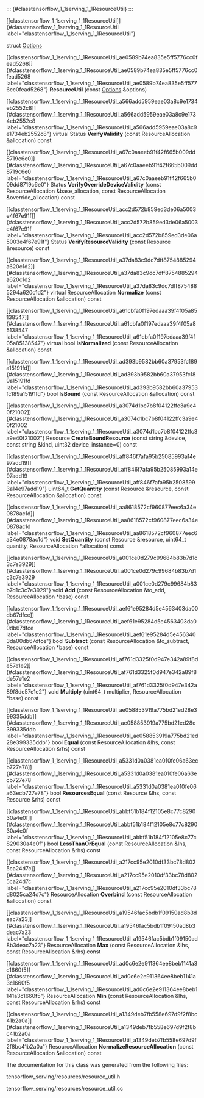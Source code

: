 ::: {#classtensorflow_1_1serving_1_1ResourceUtil}
:::

[\[classtensorflow\_1\_1serving\_1\_1ResourceUtil\]]{#classtensorflow_1_1serving_1_1ResourceUtil
label="classtensorflow_1_1serving_1_1ResourceUtil"}

struct
[Options](#structtensorflow_1_1serving_1_1ResourceUtil_1_1Options)

[\[classtensorflow\_1\_1serving\_1\_1ResourceUtil\_ae0589b74ea835e5ff5776cc0fead5268\]]{#classtensorflow_1_1serving_1_1ResourceUtil_ae0589b74ea835e5ff5776cc0fead5268
label="classtensorflow_1_1serving_1_1ResourceUtil_ae0589b74ea835e5ff5776cc0fead5268"}
**ResourceUtil** (const
[Options](#structtensorflow_1_1serving_1_1ResourceUtil_1_1Options)
&options)

[\[classtensorflow\_1\_1serving\_1\_1ResourceUtil\_a566add5959eae03a8c9e1734eb2552c8\]]{#classtensorflow_1_1serving_1_1ResourceUtil_a566add5959eae03a8c9e1734eb2552c8
label="classtensorflow_1_1serving_1_1ResourceUtil_a566add5959eae03a8c9e1734eb2552c8"}
virtual Status **VerifyValidity** (const ResourceAllocation &allocation)
const

[\[classtensorflow\_1\_1serving\_1\_1ResourceUtil\_a67c0aaeeb91f42f665b009dd8719c6e0\]]{#classtensorflow_1_1serving_1_1ResourceUtil_a67c0aaeeb91f42f665b009dd8719c6e0
label="classtensorflow_1_1serving_1_1ResourceUtil_a67c0aaeeb91f42f665b009dd8719c6e0"}
Status **VerifyOverrideDeviceValidity** (const ResourceAllocation
&base\_allocation, const ResourceAllocation &override\_allocation) const

[\[classtensorflow\_1\_1serving\_1\_1ResourceUtil\_acc2d572b859ed3de06a5003e4f67e91f\]]{#classtensorflow_1_1serving_1_1ResourceUtil_acc2d572b859ed3de06a5003e4f67e91f
label="classtensorflow_1_1serving_1_1ResourceUtil_acc2d572b859ed3de06a5003e4f67e91f"}
Status **VerifyResourceValidity** (const Resource &resource) const

[\[classtensorflow\_1\_1serving\_1\_1ResourceUtil\_a37da83c9dc7dff8754885294a620c1d2\]]{#classtensorflow_1_1serving_1_1ResourceUtil_a37da83c9dc7dff8754885294a620c1d2
label="classtensorflow_1_1serving_1_1ResourceUtil_a37da83c9dc7dff8754885294a620c1d2"}
virtual ResourceAllocation **Normalize** (const ResourceAllocation
&allocation) const

[\[classtensorflow\_1\_1serving\_1\_1ResourceUtil\_a61cbfa0f197edaaa39f4f05a85138547\]]{#classtensorflow_1_1serving_1_1ResourceUtil_a61cbfa0f197edaaa39f4f05a85138547
label="classtensorflow_1_1serving_1_1ResourceUtil_a61cbfa0f197edaaa39f4f05a85138547"}
virtual bool **IsNormalized** (const ResourceAllocation &allocation)
const

[\[classtensorflow\_1\_1serving\_1\_1ResourceUtil\_ad393b9582bb60a37953fc189a15191fd\]]{#classtensorflow_1_1serving_1_1ResourceUtil_ad393b9582bb60a37953fc189a15191fd
label="classtensorflow_1_1serving_1_1ResourceUtil_ad393b9582bb60a37953fc189a15191fd"}
bool **IsBound** (const ResourceAllocation &allocation) const

[\[classtensorflow\_1\_1serving\_1\_1ResourceUtil\_a3074d1bc7b8f04122ffc3a9e40f21002\]]{#classtensorflow_1_1serving_1_1ResourceUtil_a3074d1bc7b8f04122ffc3a9e40f21002
label="classtensorflow_1_1serving_1_1ResourceUtil_a3074d1bc7b8f04122ffc3a9e40f21002"}
Resource **CreateBoundResource** (const string &device, const string
&kind, uint32 device\_instance=0) const

[\[classtensorflow\_1\_1serving\_1\_1ResourceUtil\_aff846f7afa95b25085993a14e97add19\]]{#classtensorflow_1_1serving_1_1ResourceUtil_aff846f7afa95b25085993a14e97add19
label="classtensorflow_1_1serving_1_1ResourceUtil_aff846f7afa95b25085993a14e97add19"}
uint64\_t **GetQuantity** (const Resource &resource, const
ResourceAllocation &allocation) const

[\[classtensorflow\_1\_1serving\_1\_1ResourceUtil\_aa8618572cf960877eec6a34e0878ac1d\]]{#classtensorflow_1_1serving_1_1ResourceUtil_aa8618572cf960877eec6a34e0878ac1d
label="classtensorflow_1_1serving_1_1ResourceUtil_aa8618572cf960877eec6a34e0878ac1d"}
void **SetQuantity** (const Resource &resource, uint64\_t quantity,
ResourceAllocation $\ast$allocation) const

[\[classtensorflow\_1\_1serving\_1\_1ResourceUtil\_a001ce0d279c99684b83b7d1c3c7e3929\]]{#classtensorflow_1_1serving_1_1ResourceUtil_a001ce0d279c99684b83b7d1c3c7e3929
label="classtensorflow_1_1serving_1_1ResourceUtil_a001ce0d279c99684b83b7d1c3c7e3929"}
void **Add** (const ResourceAllocation &to\_add, ResourceAllocation
$\ast$base) const

[\[classtensorflow\_1\_1serving\_1\_1ResourceUtil\_aef61e95284d5e4563403da00db67dfce\]]{#classtensorflow_1_1serving_1_1ResourceUtil_aef61e95284d5e4563403da00db67dfce
label="classtensorflow_1_1serving_1_1ResourceUtil_aef61e95284d5e4563403da00db67dfce"}
bool **Subtract** (const ResourceAllocation &to\_subtract,
ResourceAllocation $\ast$base) const

[\[classtensorflow\_1\_1serving\_1\_1ResourceUtil\_af761d3325f0d947e342a89f8de57e1e2\]]{#classtensorflow_1_1serving_1_1ResourceUtil_af761d3325f0d947e342a89f8de57e1e2
label="classtensorflow_1_1serving_1_1ResourceUtil_af761d3325f0d947e342a89f8de57e1e2"}
void **Multiply** (uint64\_t multiplier, ResourceAllocation $\ast$base)
const

[\[classtensorflow\_1\_1serving\_1\_1ResourceUtil\_ae058853919a775bd21ed28e399335ddb\]]{#classtensorflow_1_1serving_1_1ResourceUtil_ae058853919a775bd21ed28e399335ddb
label="classtensorflow_1_1serving_1_1ResourceUtil_ae058853919a775bd21ed28e399335ddb"}
bool **Equal** (const ResourceAllocation &lhs, const ResourceAllocation
&rhs) const

[\[classtensorflow\_1\_1serving\_1\_1ResourceUtil\_a5331d0a0381ea010fe06a63ecb727e78\]]{#classtensorflow_1_1serving_1_1ResourceUtil_a5331d0a0381ea010fe06a63ecb727e78
label="classtensorflow_1_1serving_1_1ResourceUtil_a5331d0a0381ea010fe06a63ecb727e78"}
bool **ResourcesEqual** (const Resource &lhs, const Resource &rhs) const

[\[classtensorflow\_1\_1serving\_1\_1ResourceUtil\_abbf51b184f12105e8c77c829030a4e0f\]]{#classtensorflow_1_1serving_1_1ResourceUtil_abbf51b184f12105e8c77c829030a4e0f
label="classtensorflow_1_1serving_1_1ResourceUtil_abbf51b184f12105e8c77c829030a4e0f"}
bool **LessThanOrEqual** (const ResourceAllocation &lhs, const
ResourceAllocation &rhs) const

[\[classtensorflow\_1\_1serving\_1\_1ResourceUtil\_a217cc95e2010df33bc78d8025ca24d7c\]]{#classtensorflow_1_1serving_1_1ResourceUtil_a217cc95e2010df33bc78d8025ca24d7c
label="classtensorflow_1_1serving_1_1ResourceUtil_a217cc95e2010df33bc78d8025ca24d7c"}
ResourceAllocation **Overbind** (const ResourceAllocation &allocation)
const

[\[classtensorflow\_1\_1serving\_1\_1ResourceUtil\_a19546fac5bdb1f09150ad8b3deac7a23\]]{#classtensorflow_1_1serving_1_1ResourceUtil_a19546fac5bdb1f09150ad8b3deac7a23
label="classtensorflow_1_1serving_1_1ResourceUtil_a19546fac5bdb1f09150ad8b3deac7a23"}
ResourceAllocation **Max** (const ResourceAllocation &lhs, const
ResourceAllocation &rhs) const

[\[classtensorflow\_1\_1serving\_1\_1ResourceUtil\_ad0c6e2e911364ee8beb1141a3c1660f5\]]{#classtensorflow_1_1serving_1_1ResourceUtil_ad0c6e2e911364ee8beb1141a3c1660f5
label="classtensorflow_1_1serving_1_1ResourceUtil_ad0c6e2e911364ee8beb1141a3c1660f5"}
ResourceAllocation **Min** (const ResourceAllocation &lhs, const
ResourceAllocation &rhs) const

[\[classtensorflow\_1\_1serving\_1\_1ResourceUtil\_a1349deb7fb558e697d9f2f8bc41b2a0a\]]{#classtensorflow_1_1serving_1_1ResourceUtil_a1349deb7fb558e697d9f2f8bc41b2a0a
label="classtensorflow_1_1serving_1_1ResourceUtil_a1349deb7fb558e697d9f2f8bc41b2a0a"}
ResourceAllocation **NormalizeResourceAllocation** (const
ResourceAllocation &allocation) const

The documentation for this class was generated from the following files:

tensorflow\_serving/resources/resource\_util.h

tensorflow\_serving/resources/resource\_util.cc
